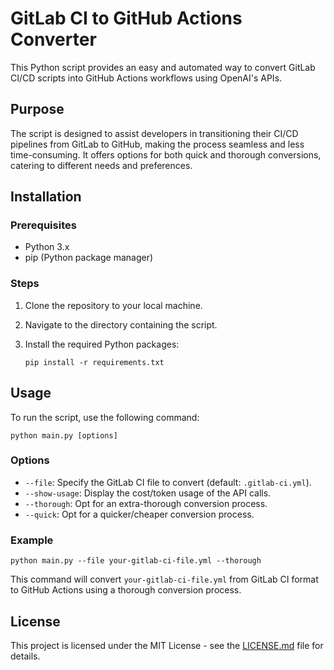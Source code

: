 # GitLab CI to GitHub Actions Converter

This Python script provides an easy and automated way to convert GitLab CI/CD scripts into GitHub Actions workflows using OpenAI's APIs.

## Purpose

The script is designed to assist developers in transitioning their CI/CD pipelines from GitLab to GitHub, making the process seamless and less time-consuming. It offers options for both quick and thorough conversions, catering to different needs and preferences.

## Installation

### Prerequisites

- Python 3.x
- pip (Python package manager)

### Steps

1. Clone the repository to your local machine.
2. Navigate to the directory containing the script.
3. Install the required Python packages:

   ```
   pip install -r requirements.txt
   ```

## Usage

To run the script, use the following command:

```
python main.py [options]
```

### Options

- `--file`: Specify the GitLab CI file to convert (default: `.gitlab-ci.yml`).
- `--show-usage`: Display the cost/token usage of the API calls.
- `--thorough`: Opt for an extra-thorough conversion process.
- `--quick`: Opt for a quicker/cheaper conversion process.

### Example

```
python main.py --file your-gitlab-ci-file.yml --thorough
```

This command will convert `your-gitlab-ci-file.yml` from GitLab CI format to GitHub Actions using a thorough conversion process.

## License

This project is licensed under the MIT License - see the [LICENSE.md](LICENSE.md) file for details.
